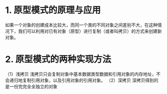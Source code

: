 
# 1. 原型模式的原理与应用
如果一个对象的创建成本比较大，而同一个类的不同对象之间差别不大，在这种情况下，我们可以利用对已有对象（原型）进行复制（或者叫拷贝）的方式来创建新对象。

# 2. 原型模式的两种实现方法
（1）浅拷贝
浅拷贝只会复制对象中基本数据类型数据和引用对象的内存地址，不会递归地复制引用对象，以及引用对象的引用对象。
（2）深拷贝
深拷贝得到的是一份完完全全独立的对象
